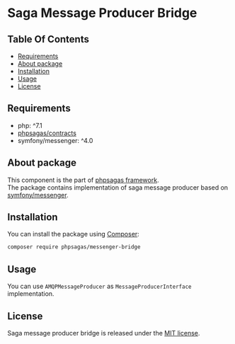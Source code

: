 # Saga Message Producer Bridge

## Table Of Contents
- [Requirements](#requirements)
- [About package](#about-package)
- [Installation](#installation)
- [Usage](#usage)
- [License](#license)

## Requirements  
- php: ^7.1
- [phpsagas/contracts](https://github.com/phpsagas/contracts)
- symfony/messenger: ^4.0

## About package
This component is the part of [phpsagas framework](https://github.com/phpsagas).  
The package contains implementation of saga message producer based on [symfony/messenger](https://packagist.org/packages/symfony/messenger).

## Installation
You can install the package using [Composer](https://getcomposer.org/):
```bash
composer require phpsagas/messenger-bridge
```

## Usage
You can use `AMQPMessageProducer` as `MessageProducerInterface` implementation.

## License
Saga message producer bridge is released under the [MIT license](LICENSE). 
